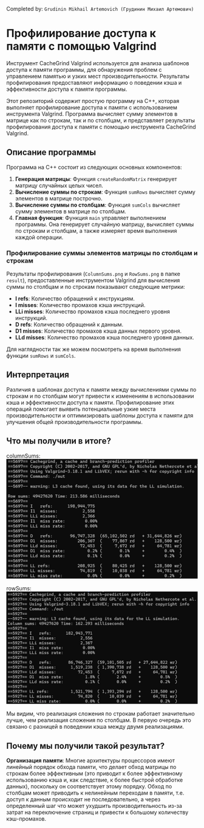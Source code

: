 Completed by: `Grudinin Mikhail Artemovich (Грудинин Михаил Артемович)`

# Профилирование доступа к памяти с помощью Valgrind
Инструмент CacheGrind Valgrind используется для анализа шаблонов доступа к памяти программы, для обнаружения проблем с управлением памятью и узких мест производительности. Результаты профилирования предоставляют информацию о поведении кэша и эффективности доступа к памяти программы.

Этот репозиторий содержит простую программу на C++, которая выполняет профилирование доступа к памяти с использованием инструмента Valgrind. Программа вычисляет сумму элементов в матрице как по строкам, так и по столбцам, и представляет результаты профилирования доступа к памяти с помощью инструмента CacheGrind Valgrind.

## Описание программы

Программа на C++ состоит из следующих основных компонентов:

1. **Генерация матрицы**: Функция `createRandomMatrix` генерирует матрицу случайных целых чисел.
2. **Вычисление суммы по строкам**: Функция `sumRows` вычисляет сумму элементов в матрице построчно.
3. **Вычисление суммы по столбцам**: Функция `sumCols` вычисляет сумму элементов в матрице по столбцам.
4. **Главная функция**: Функция `main` управляет выполнением программы. Она генерирует случайную матрицу, вычисляет суммы по строкам и столбцам, а также измеряет время выполнения каждой операции.

### Профилирование суммы элементов матрицы по столбцам и строкам

Результаты профилирования (`ColumnSums.png` и `RowSums.png` в папке `result`), предоставленные инструментом Valgrind для вычисления суммы по столбцам и по строкам показывают следующие метрики:

- **I refs**: Количество обращений к инструкциям.
- **I misses**: Количество промахов кэша инструкций.
- **LLi misses**: Количество промахов кэша последнего уровня инструкций.
- **D refs**: Количество обращений к данным.
- **D1 misses**: Количество промахов кэша данных первого уровня.
- **LLd misses**: Количество промахов кэша последнего уровня данных.

Для наглядности так же можем посмотреть на время выполнения функции `sumRows` и `sumCols`.

## Интерпретация

Различия в шаблонах доступа к памяти между вычислениями суммы по строкам и по столбцам могут привести к изменениям в использовании кэша и эффективности доступа к памяти. Профилирование этих операций помогает выявить потенциальные узкие места производительности и оптимизировать шаблоны доступа к памяти для улучшения общей производительности программы.

## Что мы получили в итоге? 
columnSums:
![Image alt](https://github.com/touge13/algorithmsAndDataStructures/raw/main//2task_memoryAccessProfiling/result/ColumnSums.png)

rowSums:
![Image alt](https://github.com/touge13/algorithmsAndDataStructures/raw/main//2task_memoryAccessProfiling/result/RowSums.png)

Мы видим, что реализация сложения по строкам работает значительно лучше, чем реализация сложения по столбцам. В первую очередь это связано с разницей в поведении кэша между двумя реализациями. 

## Почему мы получили такой результат?

**Организация памяти**: Многие архитектуры процессоров имеют линейный порядок обхода памяти, что делает обход матрицы по строкам более эффективным (это приводит к более эффективному использованию кэша и, как следствие, к более быстрой обработке данных), поскольку он соответствует этому порядку. Обход по столбцам может приводить к нелинейным переходам в памяти, т.е. доступ к данным происходит не последовательно, а через определенный шаг что может ухудшить производительность из-за затрат на переключение страниц и привести к большому количеству кэш-промахов.